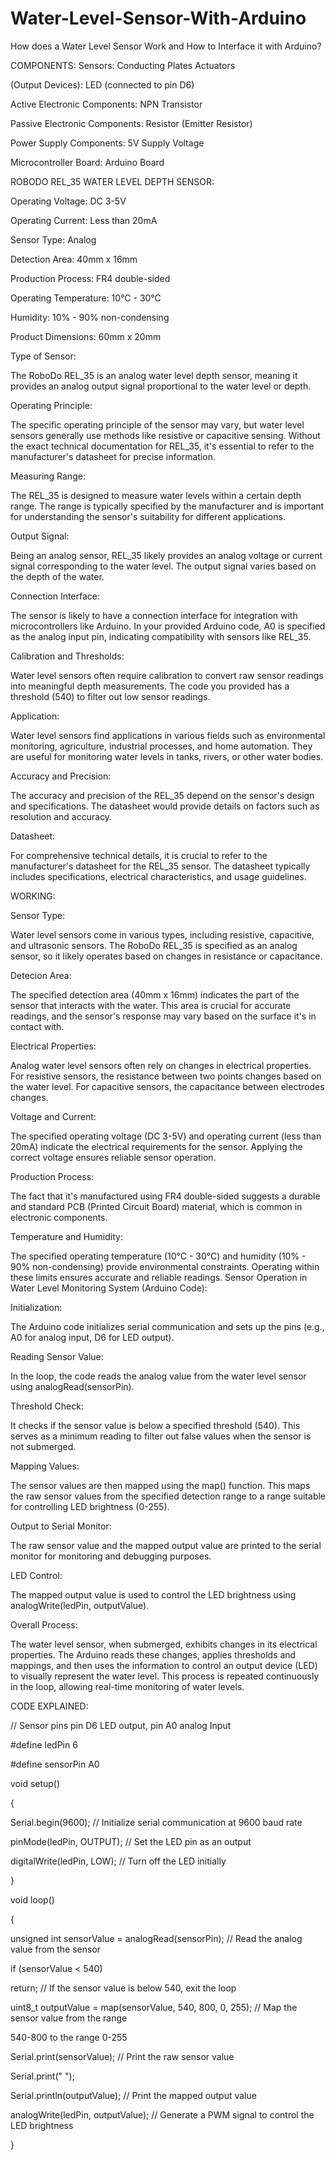 # Water-Level-Sensor-With-Arduino

How does a Water Level Sensor Work and How to Interface it with Arduino? 

COMPONENTS: Sensors: Conducting Plates Actuators 

(Output Devices): LED (connected to pin D6) 

Active Electronic Components: NPN Transistor 

Passive Electronic Components: Resistor (Emitter Resistor) 

Power Supply Components: 5V Supply Voltage 

Microcontroller Board: Arduino Board

ROBODO REL_35 WATER LEVEL DEPTH SENSOR:

Operating Voltage: DC 3-5V

Operating Current: Less than 20mA

Sensor Type: Analog

Detection Area: 40mm x 16mm

Production Process: FR4 double-sided

Operating Temperature: 10°C - 30°C

Humidity: 10% - 90% non-condensing

Product Dimensions: 60mm x 20mm



Type of Sensor:

The RoboDo REL_35 is an analog water level depth sensor, meaning it provides an analog output signal
proportional to the water level or depth.

Operating Principle:

The specific operating principle of the sensor may vary, but water level sensors generally use methods
like resistive or capacitive sensing. Without the exact technical documentation for REL_35, it's essential
to refer to the manufacturer's datasheet for precise information.

Measuring Range:

The REL_35 is designed to measure water levels within a certain depth range. The range is typically
specified by the manufacturer and is important for understanding the sensor's suitability for different
applications.

Output Signal:

Being an analog sensor, REL_35 likely provides an analog voltage or current signal corresponding to the
water level. The output signal varies based on the depth of the water.

Connection Interface:

The sensor is likely to have a connection interface for integration with microcontrollers like Arduino. In
your provided Arduino code, A0 is specified as the analog input pin, indicating compatibility with sensors
like REL_35.

Calibration and Thresholds:

Water level sensors often require calibration to convert raw sensor readings into meaningful depth
measurements. The code you provided has a threshold (540) to filter out low sensor readings.

Application:

Water level sensors find applications in various fields such as environmental monitoring, agriculture,
industrial processes, and home automation. They are useful for monitoring water levels in tanks, rivers,
or other water bodies.

Accuracy and Precision:

The accuracy and precision of the REL_35 depend on the sensor's design and specifications. The
datasheet would provide details on factors such as resolution and accuracy.

Datasheet:

For comprehensive technical details, it is crucial to refer to the manufacturer's datasheet for the REL_35
sensor. The datasheet typically includes specifications, electrical characteristics, and usage guidelines.

WORKING:

Sensor Type:

Water level sensors come in various types, including resistive, capacitive, and ultrasonic sensors. The
RoboDo REL_35 is specified as an analog sensor, so it likely operates based on changes in resistance or
capacitance.

Detecion Area:

The specified detection area (40mm x 16mm) indicates the part of the sensor that interacts with the
water. This area is crucial for accurate readings, and the sensor's response may vary based on the surface
it's in contact with.

Electrical Properties:

Analog water level sensors often rely on changes in electrical properties. For resistive sensors, the
resistance between two points changes based on the water level. For capacitive sensors, the capacitance
between electrodes changes.

Voltage and Current:

The specified operating voltage (DC 3-5V) and operating current (less than 20mA) indicate the electrical
requirements for the sensor. Applying the correct voltage ensures reliable sensor operation.

Production Process:

The fact that it's manufactured using FR4 double-sided suggests a durable and standard PCB (Printed
Circuit Board) material, which is common in electronic components.

Temperature and Humidity:

The specified operating temperature (10°C - 30°C) and humidity (10% - 90% non-condensing) provide
environmental constraints. Operating within these limits ensures accurate and reliable readings.
Sensor Operation in Water Level Monitoring System (Arduino Code):

Initialization:

The Arduino code initializes serial communication and sets up the pins (e.g., A0 for analog input, D6 for
LED output).

Reading Sensor Value:

In the loop, the code reads the analog value from the water level sensor using analogRead(sensorPin).

Threshold Check:

It checks if the sensor value is below a specified threshold (540). This serves as a minimum reading to
filter out false values when the sensor is not submerged.

Mapping Values:

The sensor values are then mapped using the map() function. This maps the raw sensor values from the
specified detection range to a range suitable for controlling LED brightness (0-255).

Output to Serial Monitor:

The raw sensor value and the mapped output value are printed to the serial monitor for monitoring and
debugging purposes.

LED Control:

The mapped output value is used to control the LED brightness using analogWrite(ledPin, outputValue).

Overall Process:

The water level sensor, when submerged, exhibits changes in its electrical properties. The Arduino reads
these changes, applies thresholds and mappings, and then uses the information to control an output
device (LED) to visually represent the water level. This process is repeated continuously in the loop,
allowing real-time monitoring of water levels.

CODE EXPLAINED:

// Sensor pins pin D6 LED output, pin A0 analog Input

#define ledPin 6

#define sensorPin A0

void setup()

{

Serial.begin(9600); // Initialize serial communication at 9600 baud rate

pinMode(ledPin, OUTPUT); // Set the LED pin as an output

digitalWrite(ledPin, LOW); // Turn off the LED initially

}

void loop()

{

unsigned int sensorValue = analogRead(sensorPin); // Read the analog value from the sensor

if (sensorValue < 540)

return; // If the sensor value is below 540, exit the loop

uint8_t outputValue = map(sensorValue, 540, 800, 0, 255); // Map the sensor value from the range

540-800 to the range 0-255

Serial.print(sensorValue); // Print the raw sensor value

Serial.print(" ");

Serial.println(outputValue); // Print the mapped output value

analogWrite(ledPin, outputValue); // Generate a PWM signal to control the LED brightness


}

